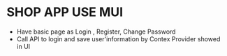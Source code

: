 # SHOP APP USE MUI

- Have basic page as Login , Register, Change Password
- Call API to login and save user'information by Contex Provider showed in UI

